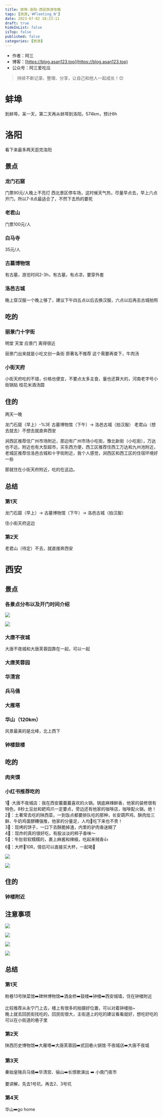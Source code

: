```yaml
---
title: 蚌埠-洛阳-西安旅游攻略
tags: [旅游,'#Fleeting_N']
date: 2023-07-02 18:23:11
draft: true
hideInList: false
isTop: false
published: false
categories: [旅游]
---
```


- 作者：阿三
- 博客：[https://blog.asan123.top](https://blog.asan123.top)
- 公众号：阿三爱吃瓜

> 持续不断记录、整理、分享，让自己和他人一起成长！😊


# 蚌埠

到蚌埠，呆一天，第二天再从蚌埠到洛阳，574km，预计6h

# 洛阳

看下来最多两天逛完洛阳

## 景点

### 龙门石窟

门票90元/人晚上不亮灯
西北景区停车场，这时候天气热，尽量早点去，早上六点开门，所以7-8点最适合了，不然下去热的要死

### 老君山

门票100元/人

### 白马寺

35元/人

### 古墓博物馆

有古墓，游览时间2-3h，有古墓，有点凉，要穿外套

### 洛邑古城

晚上穿汉服一个晚上够了，建议下午四五点以后去换汉服，六点以后再去古城拍照

## 吃的

### 丽景门十字街

明堂 天堂 应景门 离得很近

丽景门出来就是小吃文创一条街
原著名不推荐
这个需要再查下，牛肉汤

### 小街天府

小街天府吃的不错，价格也便宜，不要点太多主食，量也还算大的，河南老字号小街锅贴
桂花米酒汤圆


## 住的

两天一晚

龙门石窟（早上）-%3E 古墓博物馆（下午）-> 洛邑古城（拍汉服）
老君山（想去就去）不想去就直奔西安

涧西区推荐住广州市场附近，那边有广州市场小吃街，豫北新街（小吃街），万达也不远，附近也有大型超市，买东西方便，西工区推荐住西工万达和九州池附近，老城区推荐住洛邑古城和十字街附近，我个人感觉，涧西区和西工区的住宿环境好一些

那就住在小街天府附近，吃的在这边。

## 总结

### 第1天

龙门石窟（早上）-> 古墓博物馆（下午）-> 洛邑古城（拍汉服）

住小街天府这边

### 第2天

老君山（待定）不去，就直接奔西安


# 西安

## 景点

### 各景点分布以及开门时间介绍

![](https://weimgpub.oss-cn-hangzhou.aliyuncs.com/img/202307021757986.png)


![](https://weimgpub.oss-cn-hangzhou.aliyuncs.com/img/202307021753662.png)


### 大唐不夜城

大唐不夜城和大唐芙蓉园靠在一起，可以一起

### 大唐芙蓉园

### 华清宫

### 兵马俑

### 大雁塔

### 华山（120km）

风景最美的是北峰，北上西下


### 钟楼鼓楼


## 吃的

### 肉夹馍

### 小红书推荐吃的

1⃣️ ·大唐不夜城店：我在西安蕞蕞蕞喜欢的火锅，锅底麻辣鲜香，他家的装修很有特色，8秒土豆丝和耙鸡爪一定要点，旁边还有他家的咖啡店，咖啡配火锅，绝！  
2⃣️：土著常去吃的陕西菜，一到饭点都要排队吃的那种，长安葫芦鸡、酥肉烩三鲜、牛奶鸡蛋醪糟强推，他家的分量足，人均💸吃下来也不贵！  
3⃣️：现烤的饼子，一口下去酥脆掉渣，内里的驴肉香迷糊了  
4⃣️：现炸的真的很好吃，有股淡淡的柿子香味～  
5⃣️：牛肚软软糯糯的，裹上麻酱和辣椒，吃起来贼香👍  
6⃣️：大杯💸10R，情侣可以直接买大杯，一起喝🍻

![](https://weimgpub.oss-cn-hangzhou.aliyuncs.com/img/202307021754423.png)

![](https://weimgpub.oss-cn-hangzhou.aliyuncs.com/img/202307021759527.png)


## 住的

### 钟楼附近

## 注意事项

![](https://weimgpub.oss-cn-hangzhou.aliyuncs.com/img/202307021800079.png)

![](https://weimgpub.oss-cn-hangzhou.aliyuncs.com/img/202307021800761.png)


![](https://weimgpub.oss-cn-hangzhou.aliyuncs.com/img/202307021755279.png)

![](https://weimgpub.oss-cn-hangzhou.aliyuncs.com/img/202307021756655.png)


## 总结

### 第1天

粉巷13号陕菜馆➡️碑林博物馆➡️洒金桥➡️鼓楼➡️钟楼➡️西安城墙，住在钟楼附近

比较推荐从永宁门上去，楼上有很多的拍摄好位置，可以对着钟楼拍~  
晚上就去回民街找吃的，回民街很大，主街道上的吃的建议看看就好，想吃好吃的可以在小街道的巷子里  

### 第2天

陕西历史博物馆➡️大雁塔➡️大唐芙蓉园➡️贰回巷火锅馆·不夜城店➡️大唐不夜城  

### 第3天

秦始皇陵兵马俑➡️华清宫、骊山➡️长恨歌演出  ➡️ 小南门夜市

要讲解，先去1号坑，再去2、3号坑

### 第4天

华山➡️go home